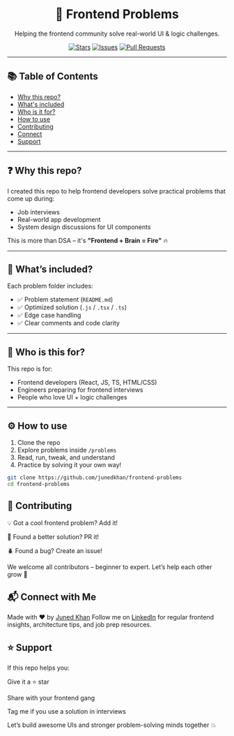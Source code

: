 <h1 align="center">🧠 Frontend Problems</h1>

<p align="center">
  Helping the frontend community solve real-world UI & logic challenges.
</p>

<p align="center">
  <a href="https://github.com/junedkhan/frontend-problems/stargazers"><img alt="Stars" src="https://img.shields.io/github/stars/junedkhan/frontend-problems?style=social" /></a>
  <a href="https://github.com/junedkhan/frontend-problems/issues"><img alt="Issues" src="https://img.shields.io/github/issues/junedkhan/frontend-problems" /></a>
  <a href="https://github.com/junedkhan/frontend-problems/pulls"><img alt="Pull Requests" src="https://img.shields.io/github/issues-pr/junedkhan/frontend-problems" /></a>
</p>

---

## 📚 Table of Contents

- [Why this repo?](#-why-this-repo)
- [What's included](#-whats-included)
- [Who is it for?](#-who-is-this-for)
- [How to use](#-how-to-use)
- [Contributing](#-contributing)
- [Connect](#-connect)
- [Support](#-support)

---

## ❓ Why this repo?

I created this repo to help frontend developers solve practical problems that come up during:
- Job interviews
- Real-world app development
- System design discussions for UI components

This is more than DSA – it's **"Frontend + Brain = Fire"** 🔥

---

## 🧰 What’s included?

Each problem folder includes:

- ✅ Problem statement (`README.md`)
- ✅ Optimized solution (`.js` / `.tsx` / `.ts`)
- ✅ Edge case handling
- ✅ Clear comments and code clarity



---

## 🎯 Who is this for?

This repo is for:
- Frontend developers (React, JS, TS, HTML/CSS)
- Engineers preparing for frontend interviews
- People who love UI + logic challenges

---

## ⚙️ How to use

1. Clone the repo
2. Explore problems inside `/problems`
3. Read, run, tweak, and understand
4. Practice by solving it your own way!

```bash
git clone https://github.com/junedkhan/frontend-problems
cd frontend-problems
```

## 🤝 Contributing
💡 Got a cool frontend problem? Add it!

💪 Found a better solution? PR it!

🪲 Found a bug? Create an issue!

We welcome all contributors – beginner to expert. Let’s help each other grow 🚀

## 📬 Connect with Me
Made with ❤️ by <a href="https://wwww.linkedin.com/in/ijunedkhan">Juned Khan</a>
Follow me on <a href="https://wwww.linkedin.com/in/ijunedkhan">LinkedIn</a> for regular frontend insights, architecture tips, and job prep resources.

## ⭐️ Support
If this repo helps you:

Give it a ⭐️ star

Share with your frontend gang

Tag me if you use a solution in interviews

Let’s build awesome UIs and stronger problem-solving minds together 💥




